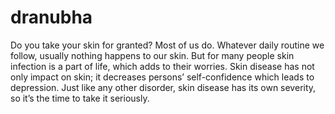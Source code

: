 # dranubha
Do you take your skin for granted? Most of us do. Whatever daily routine we follow, usually nothing happens to our skin. But for many people skin infection is a part of life, which adds to their worries. Skin disease has not only impact on skin; it decreases persons’ self-confidence which leads to depression. Just like any other disorder, skin disease has its own severity, so it’s the time to take it seriously.
